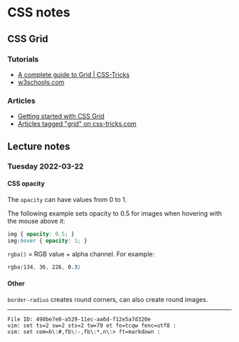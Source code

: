 # CSS notes

## CSS Grid

### Tutorials

  - [A complete guide to Grid | CSS-Tricks](https://css-tricks.com/snippets/css/complete-guide-grid/)
  - [w3schools.com](https://w3schools.com/css)

### Articles

  - [Getting started with CSS Grid](https://css-tricks.com/getting-started-css-grid/)
  - [Articles tagged "grid" on css-tricks.com](https://css-tricks.com/tag/grid/)

## Lecture notes

### Tuesday 2022-03-22

#### CSS opacity

The `opacity` can have values from 0 to 1.

The following example sets opacity to 0.5 for images when hovering with the 
mouse above it:

``` css
img { opacity: 0.5; }
img:hover { opacity: 1; }
```

`rgba()` = RGB value + alpha channel. For example:

``` css
rgba(134, 36, 226, 0.3)
```

#### Other

`border-radius` creates round corners, can also create round images.

----

    File ID: 498be7e0-a529-11ec-aa6d-f12e5a7d320e
    vim: set ts=2 sw=2 sts=2 tw=79 et fo=tcqw fenc=utf8 :
    vim: set com=b\:#,fb\:-,fb\:*,n\:> ft=markdown :
